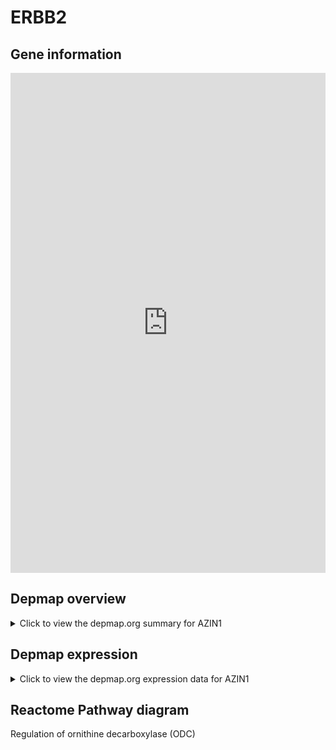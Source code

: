 <h1>ERBB2</h1>

<h2>Gene information</h2>
<iframe src="https://depmap.org/portal/gene/AZIN1?tab=about" style="border:none;width:100%;height:800px"></iframe>

<h2>Depmap overview</h2>
<details>
  <summary>Click to view the depmap.org summary for AZIN1</summary>
  <iframe src="https://depmap.org/portal/gene/AZIN1?tab=overview" style="border:none;width:100%;height:800px"></iframe>
</details>

<h2>Depmap expression</h2>
<details>
  <summary>Click to view the depmap.org expression data for AZIN1</summary>
  <iframe src="https://depmap.org/portal/gene/AZIN1?tab=characterization" style="border:none;width:100%;height:800px"></iframe>
</details>



<h2>Reactome Pathway diagram</h2>
Regulation of ornithine decarboxylase (ODC)
<div id="diagramHolder"></div>

<script>
    //Creating the Reactome Diagram widget
    //Take into account a proxy needs to be set up in your server side pointing to www.reactome.org
    function onReactomeDiagramReady(){  //This function is automatically called when the widget code is ready to be used
        var diagram = Reactome.Diagram.create({
            "placeHolder" : "diagramHolder",
            "width" : 900,
            "height" : 500
        });

        //Initialising it to the "Hemostasis" pathway
        diagram.loadDiagram("R-HSA-350562");

        //Adding different listeners

        diagram.onDiagramLoaded(function (loaded) {
            console.info("Loaded ", loaded);
            diagram.flagItems("BAD");
	    diagram.flagItems("Q92934");
            if (loaded == "R-HSA-350562") diagram.selectItem("R-HSA-350562");
        });

     }
</script>



